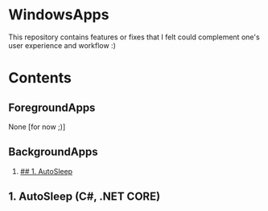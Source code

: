 # WindowsApps
This repository contains features or fixes that I felt could complement one's user experience and workflow :)

# Contents
## ForegroundApps
None [for now ;)]

## BackgroundApps
1. [## 1. AutoSleep](AutoSleep)

## 1. AutoSleep (C#, .NET CORE)

